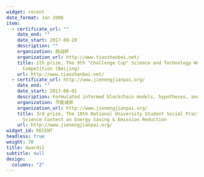```yaml
---
widget: recent
date_format: Jan 2006
item:
  - certificate_url: ""
    date_end: ""
    date_start: 2017-08-20
    description: ""
    organization: 挑战杯
    organization_url: http://www.tiaozhanbei.net/
    title: 1th prize, The 9th "Challenge Cup" Science and Technology Works
      Competition (Beijing)
    url: http://www.tiaozhanbei.net/
  - certificate_url: http://www.jienengjianpai.org/
    date_end: ""
    date_start: 2017-08-01
    description: Formulated informed blockchain models, hypotheses, and use cases.
    organization: 节能减排
    organization_url: http://www.jienengjianpai.org/
    title: 3rd prize, The 10th National University Student Social Practice and
      Science Contest on Energy Saving & Emission Reduction
    url: http://www.jienengjianpai.org/
widget_id: RECENT
headless: true
weight: 70
title: Awards1
subtitle: null
design:
  columns: "2"
---
```

